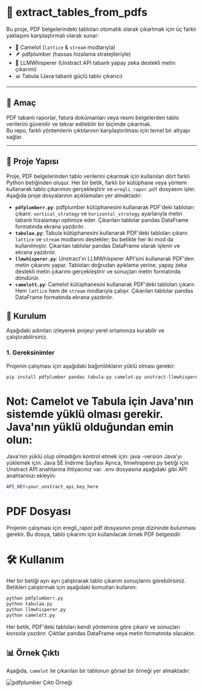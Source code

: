 # 🧾 extract_tables_from_pdfs

Bu proje, PDF belgelerindeki tabloları otomatik olarak çıkartmak için üç farklı yaklaşımı karşılaştırmalı olarak sunar:

- 🧱 Camelot (`lattice` & `stream` modlarıyla)
- 🪶 pdfplumber (hassas hizalama stratejileriyle)
- 🤖 LLMWhisperer (Unstract API tabanlı yapay zeka destekli metin çıkarımı)
- 📊 Tabula (Java tabanlı güçlü tablo çıkarıcı)

---

## 🎯 Amaç

PDF tabanlı raporlar, fatura dokümanları veya resmi belgelerden tablo verilerini güvenilir ve tekrar edilebilir bir biçimde çıkarmak.  
Bu repo, farklı yöntemlerin çıktılarının karşılaştırılması için temel bir altyapı sağlar.

---

## 📁 Proje Yapısı

Proje, PDF belgelerinden tablo verilerini çıkarmak için kullanılan dört farklı Python betiğinden oluşur. Her bir betik, farklı bir kütüphane veya yöntem kullanarak tablo çıkarımını gerçekleştirir ve `eregli_rapor.pdf` dosyasını işler. Aşağıda proje dosyalarının açıklamaları yer almaktadır:

- **`pdfplumberr.py`**: pdfplumber kütüphanesini kullanarak PDF'deki tabloları çıkarır. `vertical_strategy` ve `horizontal_strategy` ayarlarıyla metin tabanlı hizalamayı optimize eder. Çıkarılan tablolar pandas DataFrame formatında ekrana yazdırılır.
- **`tabulaa.py`**: Tabula kütüphanesini kullanarak PDF'deki tabloları çıkarır. `lattice` ve `stream` modlarını destekler; bu betikte her iki mod da kullanılmıştır. Çıkarılan tablolar pandas DataFrame olarak işlenir ve ekrana yazdırılır.
- **`llmwhisperer.py`**: Unstract'ın LLMWhisperer API'sini kullanarak PDF'den metin çıkarımı yapar. Tabloları doğrudan ayıklama yerine, yapay zeka destekli metin çıkarımı gerçekleştirir ve sonuçları metin formatında döndürür.
- **`camelott.py`**: Camelot kütüphanesini kullanarak PDF'deki tabloları çıkarır. Hem `lattice` hem de `stream` modlarıyla çalışır. Çıkarılan tablolar pandas DataFrame formatında ekrana yazdırılır.

## 🚀 Kurulum

Aşağıdaki adımları izleyerek projeyi yerel ortamınıza kurabilir ve çalıştırabilirsiniz.

### 1. Gereksinimler
Projenin çalışması için aşağıdaki bağımlılıkların yüklü olması gerekir:

```bash
pip install pdfplumber pandas tabula-py camelot-py unstract-llmwhisperer python-dotenv
```

# Not: Camelot ve Tabula için Java'nın sistemde yüklü olması gerekir. Java'nın yüklü olduğundan emin olun:
Java'nın yüklü olup olmadığını kontrol etmek için: java -version
Java'yı yüklemek için: Java SE İndirme Sayfası
Ayrıca, llmwhisperer.py betiği için Unstract API anahtarına ihtiyacınız var. .env dosyasına aşağıdaki gibi API anahtarınızı ekleyin:

```bash
API_KEY=your_unstract_api_key_here
```

# PDF Dosyası
Projenin çalışması için eregli_rapor.pdf dosyasının proje dizininde bulunması gerekir. Bu dosya, tablo çıkarımı için kullanılacak örnek PDF belgesidir.

# 🛠 Kullanım
Her bir betiği ayrı ayrı çalıştırarak tablo çıkarım sonuçlarını görebilirsiniz. Betikleri çalıştırmak için aşağıdaki komutları kullanın:

```bash
python pdfplumberr.py
python tabulaa.py
python llmwhisperer.py
python camelott.py
```
Her betik, PDF'deki tabloları kendi yöntemine göre çıkarır ve sonuçları konsola yazdırır. Çıktılar pandas DataFrame veya metin formatında olacaktır.

## 📊 Örnek Çıktı
Aşağıda, `camelot` ile çıkarılan bir tablonun görsel bir örneği yer almaktadır:

![pdfplumber Çıktı Örneği](images/pdfplumber_output.jpg)
